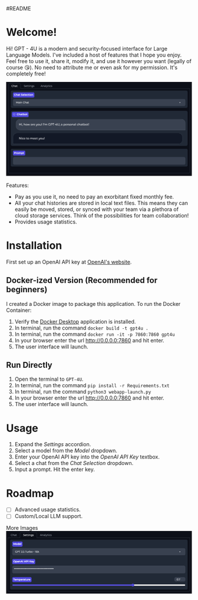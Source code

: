 #README 
# Welcome!
Hi! GPT - 4U is a modern and security-focused interface for Large Language Models. I've included a host of features that I hope you enjoy. Feel free to use it, share it, modify it, and use it however you want (legally of course 😘). No need to attribute me or even ask for my permission. It's completely free! 

![Screenshot](./images/GPT4U-Screenshot.png)

Features:
- Pay as you use it, no need to pay an exorbitant fixed monthly fee.
- All your chat histories are stored in local text files. This means they can easily be moved, stored, or synced with your team via a plethora of cloud storage services. Think of the possibilities for team collaboration!
- Provides usage statistics.

# Installation
First set up an OpenAI API key at [OpenAI's website](https://platform.openai.com/playground).
## Docker-ized Version (Recommended for beginners)
I created a Docker image to package this application. To run the Docker Container:
1. Verify the [Docker Desktop](https://www.docker.com/products/docker-desktop/) application is installed.
2. In terminal, run the command `docker build -t gpt4u .`
3. In terminal, run the command `docker run -it -p 7860:7860 gpt4u`
4. In your browser enter the url http://0.0.0.0:7860 and hit enter.
5. The user interface will launch.

## Run Directly
1. Open the terminal to `GPT-4U`.
2. In terminal, run the command `pip install -r Requirements.txt`
3. In terminal, run the command `python3 webapp-launch.py`
4. In your browser enter the url http://0.0.0.0:7860 and hit enter.
5. The user interface will launch.

# Usage
1. Expand the *Settings* accordion.
2. Select a model from the *Model* dropdown.
3. Enter your OpenAI API key into the *OpenAI API Key* textbox.
4. Select a chat from the *Chat Selection* dropdown.
5. Input a prompt. Hit the enter key.

# Roadmap
- [ ] Advanced usage statistics.
- [ ] Custom/Local LLM support.

More Images
![Screenshot](./images/GPT-4U-Settings-Screenshot.png)
